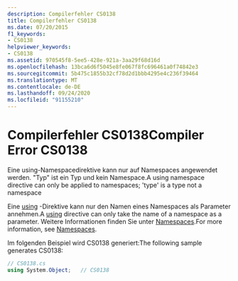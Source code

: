 ```yaml
---
description: Compilerfehler CS0138
title: Compilerfehler CS0138
ms.date: 07/20/2015
f1_keywords:
- CS0138
helpviewer_keywords:
- CS0138
ms.assetid: 970545f8-5ee5-428e-921a-3aa29f68d16d
ms.openlocfilehash: 13bca6d6f5045e8fe067f8fc696461a0f74842e3
ms.sourcegitcommit: 5b475c1855b32cf78d2d1bbb4295e4c236f39464
ms.translationtype: MT
ms.contentlocale: de-DE
ms.lasthandoff: 09/24/2020
ms.locfileid: "91155210"
---
```

# <a name="compiler-error-cs0138"></a><span data-ttu-id="e3062-103">Compilerfehler CS0138</span><span class="sxs-lookup"><span data-stu-id="e3062-103">Compiler Error CS0138</span></span>

<span data-ttu-id="e3062-104">Eine using-Namespacedirektive kann nur auf Namespaces angewendet werden. "Typ" ist ein Typ und kein Namespace.</span><span class="sxs-lookup"><span data-stu-id="e3062-104">A using namespace directive can only be applied to namespaces; 'type' is a type not a namespace</span></span>  
  
 <span data-ttu-id="e3062-105">Eine [using](../language-reference/keywords/using.md) -Direktive kann nur den Namen eines Namespaces als Parameter annehmen.</span><span class="sxs-lookup"><span data-stu-id="e3062-105">A [using](../language-reference/keywords/using.md) directive can only take the name of a namespace as a parameter.</span></span> <span data-ttu-id="e3062-106">Weitere Informationen finden Sie unter [Namespaces](../programming-guide/namespaces/index.md).</span><span class="sxs-lookup"><span data-stu-id="e3062-106">For more information, see [Namespaces](../programming-guide/namespaces/index.md).</span></span>  
  
 <span data-ttu-id="e3062-107">Im folgenden Beispiel wird CS0138 generiert:</span><span class="sxs-lookup"><span data-stu-id="e3062-107">The following sample generates CS0138:</span></span>  
  
```csharp  
// CS0138.cs  
using System.Object;   // CS0138  
```
